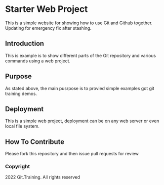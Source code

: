 # Starter Web Project

This is a simple website for showing how to use Git and Github together. Updating for emergency fix after stashing.

## Introduction

This is example is to show different parts of the Git repository and various commands using a web project.

## Purpose

As stated above, the main pusrpose is to provied simple examples got git training demos.

## Deployment

This is a simple web project, deployment can be on any web server or even local file system.

## How To Contribute

Please fork this repository and then issue pull requests for review

### Copyright

2022 Git.Training. All rights reserved
